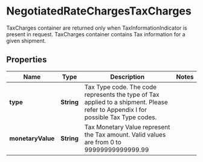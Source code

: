 

# NegotiatedRateChargesTaxCharges

TaxCharges container are returned only when TaxInformationIndicator is present in request. TaxCharges container contains Tax information for a given shipment.

## Properties

| Name | Type | Description | Notes |
|------------ | ------------- | ------------- | -------------|
|**type** | **String** | Tax Type code. The code represents the type of Tax applied to a shipment. Please refer to Appendix I for possible Tax Type codes. |  |
|**monetaryValue** | **String** | Tax Monetary Value represent the Tax amount.  Valid values are from 0 to 99999999999999.99 |  |



